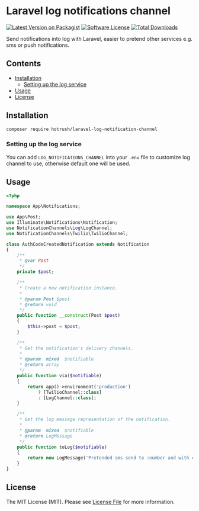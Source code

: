 # Laravel log notifications channel

[![Latest Version on Packagist](https://img.shields.io/packagist/v/hotrush/laravel-log-notification-channel.svg?style=flat-square)](https://packagist.org/packages/hotrush/laravel-log-notification-channel)
[![Software License](https://img.shields.io/badge/license-MIT-brightgreen.svg?style=flat-square)](LICENSE.md)
[![Total Downloads](https://img.shields.io/packagist/dt/hotrush/laravel-log-notification-channel.svg?style=flat-square)](https://packagist.org/packages/hotrush/laravel-log-notification-channel)

Send notifications into log with Laravel, easier to pretend other services e.g. sms or push notifications.

## Contents

- [Installation](#installation)
	- [Setting up the log service](#setting-up-the-log-service)
- [Usage](#usage)
- [License](#license)


## Installation

```bash
composer require hotrush/laravel-log-notification-channel
```

### Setting up the log service

You can add `LOG_NOTIFICATIONS_CHANNEL` into your `.env` file to customize log channel to use, otherwise default one will be used.  

## Usage

```php
<?php

namespace App\Notifications;

use App\Post;
use Illuminate\Notifications\Notification;
use NotificationChannels\Log\LogChannel;
use NotificationChannels\Twilio\TwilioChannel;

class AuthCodeCreatedNotification extends Notification
{
    /**
     * @var Post
     */
    private $post;

    /**
     * Create a new notification instance.
     *
     * @param Post $post
     * @return void
     */
    public function __construct(Post $post)
    {
        $this->post = $post;
    }

    /**
     * Get the notification's delivery channels.
     *
     * @param  mixed  $notifiable
     * @return array
     */
    public function via($notifiable)
    {
        return app()->environment('production')
            ? [TwilioChannel::class]
            : [LogChannel::class];
    }

    /**
     * Get the log message representation of the notification.
     *
     * @param  mixed  $notifiable
     * @return LogMessage
     */
    public function toLog($notifiable)
    {
        return new LogMessage('Pretended sms send to :number and with content: :content');
    }
}

```

## License

The MIT License (MIT). Please see [License File](LICENSE.md) for more information.
